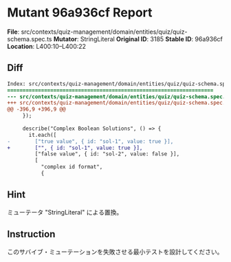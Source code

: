 # Mutant 96a936cf Report

**File**: src/contexts/quiz-management/domain/entities/quiz/quiz-schema.spec.ts
**Mutator**: StringLiteral
**Original ID**: 3185
**Stable ID**: 96a936cf
**Location**: L400:10–L400:22

## Diff

```diff
Index: src/contexts/quiz-management/domain/entities/quiz/quiz-schema.spec.ts
===================================================================
--- src/contexts/quiz-management/domain/entities/quiz/quiz-schema.spec.ts	original
+++ src/contexts/quiz-management/domain/entities/quiz/quiz-schema.spec.ts	mutated #3185
@@ -396,9 +396,9 @@
     });
 
     describe("Complex Boolean Solutions", () => {
       it.each([
-        ["true value", { id: "sol-1", value: true }],
+        ["", { id: "sol-1", value: true }],
         ["false value", { id: "sol-2", value: false }],
         [
           "complex id format",
           {
```

## Hint

ミューテータ "StringLiteral" による置換。

## Instruction

このサバイブ・ミューテーションを失敗させる最小テストを設計してください。
